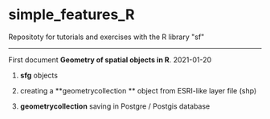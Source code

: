 # simple_features_R

Repositoty for tutorials and exercises with the R library "sf"

---

First document **Geometry of spatial objects in R**. 2021-01-20

  1.  **sfg**  objects
  
  2. creating a **geometrycollection ** object from ESRI-like layer file (shp)
  
  3.  **geometrycollection** saving in Postgre / Postgis database
  
  
